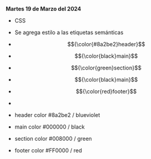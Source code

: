 **Martes 19 de Marzo del 2024**
* CSS 
* Se agrega estilo a las etiquetas semánticas

* $${\color{#8a2be2}header}$$
* $${\color{black}main}$$
* $${\color{green}section}$$
* $${\color{black}main}$$
* $${\color{red}footer}$$
* 
* header color #8a2be2 / blueviolet
* main color #000000 / black
* section color #008000 / green
* footer color #FF0000 / red
